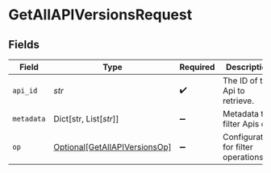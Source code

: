 # GetAllAPIVersionsRequest


## Fields

| Field                                                                           | Type                                                                            | Required                                                                        | Description                                                                     |
| ------------------------------------------------------------------------------- | ------------------------------------------------------------------------------- | ------------------------------------------------------------------------------- | ------------------------------------------------------------------------------- |
| `api_id`                                                                        | *str*                                                                           | :heavy_check_mark:                                                              | The ID of the Api to retrieve.                                                  |
| `metadata`                                                                      | Dict[str, List[*str*]]                                                          | :heavy_minus_sign:                                                              | Metadata to filter Apis on                                                      |
| `op`                                                                            | [Optional[GetAllAPIVersionsOp]](../../models/operations/getallapiversionsop.md) | :heavy_minus_sign:                                                              | Configuration for filter operations                                             |